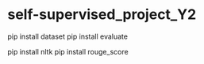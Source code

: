 # self-supervised_project_Y2


pip install dataset
pip install evaluate

pip install nltk
pip install rouge_score